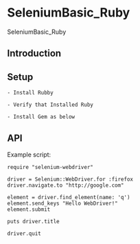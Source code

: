# SeleniumBasic_Ruby
SeleniumBasic_Ruby

## Introduction


## Setup
```
- Install Rubby

- Verify that Installed Ruby

- Install Gem as below
```
## API
Example script:
```
require "selenium-webdriver"

driver = Selenium::WebDriver.for :firefox
driver.navigate.to "http://google.com"

element = driver.find_element(name: 'q')
element.send_keys "Hello WebDriver!"
element.submit

puts driver.title

driver.quit
```
